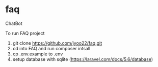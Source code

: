 # faq
ChatBot

To run FAQ project
1. git clone https://github.com/jyoo22/faq.git
2. cd into FAQ and run composer intsall
3. cp .env.example to .env
4. setup database with sqlite (https://laravel.com/docs/5.6/database)
